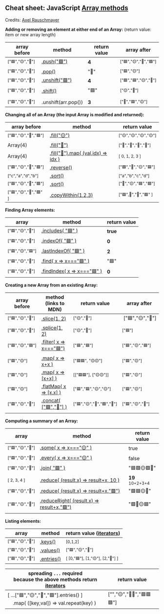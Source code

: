 ## Cheat sheet: JavaScript [Array methods](https://developer.mozilla.org/en-US/docs/Web/JavaScript/Reference/Global_Objects/Array) 

Credits: [Axel Rauschmayer](https://gist.github.com/rauschma/6cdeb4af7586aa03baed2f925e0a084b)

**Adding or removing an element at either end of an Array:** (return value: item or new array length)

| array before | method | return value | array after |
|---|---|---|---|
|<sup>["🟦","🟡","🔺"]</sup>|[.push("🟩")](https://developer.mozilla.org/en-US/docs/Web/JavaScript/Reference/Global_Objects/Array/push)|**4**|<sup>["🟦","🟡","🔺","🟩"]</sup>|
|<sup>["🟦","🟡","🔺"]</sup>|[.pop()](https://developer.mozilla.org/en-US/docs/Web/JavaScript/Reference/Global_Objects/Array/pop)|"🔺"|<sup>["🟦","🟡"]</sup>|
|<sup>["🟦","🟡","🔺"]</sup>|[.unshift("🟩")](https://developer.mozilla.org/en-US/docs/Web/JavaScript/Reference/Global_Objects/Array/unshift)|**4**|<sup>["🟩","🟦","🟡","🔺"]</sup>|
|<sup>["🟦","🟡","🔺"]</sup>|[.shift()](https://developer.mozilla.org/en-US/docs/Web/JavaScript/Reference/Global_Objects/Array/shift)|"🟦"|<sup>["🟡","🔺"]</sup>|
|||||
  |<sup>["🟦","🟡","🔺"]</sup>|.unshift(arr.pop())|**3**|<sup>["🔺","🟦","🟡"]</sup>|

**Changing all of an Array (the input Array is modified and returned):** 

| array before | method | return value |
|---|---|---|
|<sup>["🟦","🟡","🔺","🟩"]</sup>|[.fill("🟡")](https://developer.mozilla.org/en-US/docs/Web/JavaScript/Reference/Global_Objects/Array/fill)|<sup>["🟡","🟡","🟡","🟡"]</sup>|
|Array(4)|[.fill("🔺")](https://developer.mozilla.org/en-US/docs/Web/JavaScript/Reference/Global_Objects/Array/fill)|<sup>["🔺","🔺","🔺","🔺"]</sup>|
|Array(4)|[.fill("🔺").map( (val,idx) => idx )](https://developer.mozilla.org/en-US/docs/Web/JavaScript/Reference/Global_Objects/Array/fill)|<sup>[ 0, 1, 2, 3 ]</sup>|
|<sup>["🟦","🟡","🔺","🟩"]</sup>|[.reverse()](https://developer.mozilla.org/en-US/docs/Web/JavaScript/Reference/Global_Objects/Array/reverse)|<sup>["🟩","🔺","🟡","🟦"]</sup>|
|<sup>["c","a","d","b"]</sup>|[.sort()](https://developer.mozilla.org/en-US/docs/Web/JavaScript/Reference/Global_Objects/Array/sort)|<sup>["a","b","c","d"]</sup>|
|<sup>["🟦","🟡","🔺","🟩"]</sup>|[.sort()](https://developer.mozilla.org/en-US/docs/Web/JavaScript/Reference/Global_Objects/Array/sort)|<sup>["🔺","🟡","🟦","🟩"]</sup>|
|<sup>["🟦","🟡","🔺","🟩" ]</sup>|[.copyWithin(1,2,3)](https://developer.mozilla.org/en-US/docs/Web/JavaScript/Reference/Global_Objects/Array/copyWithin)|<sup>["🟦",🔺","🔺","🟩" ]</sup>|

**Finding Array elements:**  

| array | method | return value |
|---|---|---|
|<sup>["🟦","🟡","🔺"]</sup>|[.includes( "🟦" )](https://developer.mozilla.org/en-US/docs/Web/JavaScript/Reference/Global_Objects/Array/includes)|**true**|
|<sup>["🟦","🟡","🔺"]</sup>|[.indexOf( "🟦" )](https://developer.mozilla.org/en-US/docs/Web/JavaScript/Reference/Global_Objects/Array/indexof)|**0**|
|<sup>["🟦","🟡","🟦"]</sup>|[.lastIndexOf( "🟦" )](https://developer.mozilla.org/en-US/docs/Web/JavaScript/Reference/Global_Objects/Array/lastindexof)|**2**|
|<sup>["🟦","🟡","🔺"]</sup>|[.find( x => x==="🟦" )](https://developer.mozilla.org/en-US/docs/Web/JavaScript/Reference/Global_Objects/Array/find)|"🟦"|
|<sup>["🟦","🟡","🔺"]</sup>|[.findIndex( x => x==="🟦" )](https://developer.mozilla.org/en-US/docs/Web/JavaScript/Reference/Global_Objects/Array/findIndex)|**0**|

**Creating a new Array from an existing Array:**

| array before | method (links to MDN) | return value | array after |
|---|---|---|---|
|<sup>["🟦","🟡","🔺"]</sup>|[.slice(1, 2)](https://developer.mozilla.org/en-US/docs/Web/JavaScript/Reference/Global_Objects/Array/slice)|<sup>["🟡","🔺"]</sup>| ["🟦","🟡","🔺"]</sup>|
|<sup>["🟦","🟡","🔺"]</sup>|[.splice(1, 2)](https://developer.mozilla.org/en-US/docs/Web/JavaScript/Reference/Global_Objects/Array/splice)|<sup>["🟡","🔺"]</sup>|<sup>["🟦"]</sup>|
|<sup>["🟦","🟡","🟦"]</sup>|[.filter( x => x==="🟦")](https://developer.mozilla.org/en-US/docs/Web/JavaScript/Reference/Global_Objects/Array/filter)|<sup>["🟦","🟦"]</sup>|<sup>["🟦","🟡","🟦"]</sup>|
|<sup>["🟦","🟡"]</sup>|[.map( x => x+x )](https://developer.mozilla.org/en-US/docs/Web/JavaScript/Reference/Global_Objects/Array/map)|<sup>["🟦🟦", "🟡🟡"]</sup>|<sup>["🟦","🟡"]</sup>|
|<sup>["🟦","🟡"]</sup>|[.map( x => [x+x] )](https://developer.mozilla.org/en-US/docs/Web/JavaScript/Reference/Global_Objects/Array/map)|<sup>[["🟦🟦"], ["🟡🟡"]]</sup>|<sup>["🟦","🟡"]</sup>|
|<sup>["🟦","🟡"]</sup>|[.flatMap( x => [x,x] )](https://developer.mozilla.org/en-US/docs/Web/JavaScript/Reference/Global_Objects/Array/FlatMap)|<sup>["🟦","🟦","🟡","🟡"]</sup>|<sup>["🟦","🟡"]</sup>|
|<sup>["🟦","🟡","🔺"]</sup>|[.concat( ["🟩","🔴"] )](https://developer.mozilla.org/en-US/docs/Web/JavaScript/Reference/Global_Objects/Array/concat)|<sup>["🟦","🟡","🔺","🟩","🔴"]</sup>|<sup>["🟦","🟡","🔺"]</sup>|

**Computing a summary of an Array:**  

| array | method | return value|
|---|---|---|
|<sup>["🟦","🟡","🔺"]</sup>|[.some( x => x==="🟡" )](https://developer.mozilla.org/en-US/docs/Web/JavaScript/Reference/Global_Objects/Array/some)|true|
|<sup>["🟦","🟡","🔺"]</sup>|[.every( x => x==="🟡" )](https://developer.mozilla.org/en-US/docs/Web/JavaScript/Reference/Global_Objects/Array/every)|false|
|<sup>["🟦","🟡","🔺"]</sup>|[.join( "🟩" )](https://developer.mozilla.org/en-US/docs/Web/JavaScript/Reference/Global_Objects/Array/join)|"🟦🟩🟡🟩🔺"|
|<sup>[ 2, 3, 4 ]</sup>|[.reduce( (result,x) => result+x, 10 )](https://developer.mozilla.org/en-US/docs/Web/JavaScript/Reference/Global_Objects/Array/reduce)|**19**<sup> 10+2+3+4</sup>|
|<sup>["🟦","🟡","🔺"]</sup>|[.reduce( (result,x) => result+x,"🟩")](https://developer.mozilla.org/en-US/docs/Web/JavaScript/Reference/Global_Objects/Array/reduce)|"🟩🟦🟡🔺"|
|<sup>["🟦","🟡","🔺"]</sup>|[.reduceRight( (result,x) => result+x,"🟩")](https://developer.mozilla.org/en-US/docs/Web/JavaScript/Reference/Global_Objects/Array/reduceright)|"🟩🔺🟡🟦"|

**Listing elements:**  

| array | method | return value ([iterators](https://developer.mozilla.org/en-US/docs/Web/JavaScript/Guide/Iterators_and_Generators#iterators)) |
|---|---|---|
|<sup>["🟦","🟡","🔺"]</sup>|[.keys()](https://developer.mozilla.org/en-US/docs/Web/JavaScript/Reference/Global_Objects/Array/keys)|<sup>[0,1,2]</sup>|
|<sup>["🟦","🟡","🔺"]</sup>|[.values()](https://developer.mozilla.org/en-US/docs/Web/JavaScript/Reference/Global_Objects/Array/values)|<sup>["🟦","🟡","🔺"]</sup>|
|<sup>["🟦","🟡","🔺"]</sup>|[.entries()](https://developer.mozilla.org/en-US/docs/Web/JavaScript/Reference/Global_Objects/Array/entries)|<sup>[ [0,"🟦"], [1,"🟡"], [2,"🔺"] ]</sup>|

| spreading `...` required<br>because the above methods return [iterators](https://developer.mozilla.org/en-US/docs/Web/JavaScript/Guide/Iterators_and_Generators#iterators)| return value |
|---|---|
|[ ...["🟦","🟡","🔺","🟩"].entries() ]<br>&nbsp;&nbsp;&nbsp;&nbsp;.map( ([key,val]) => val.repeat(key) )|["","🟡","🔺🔺","🟩🟩🟩"]|


